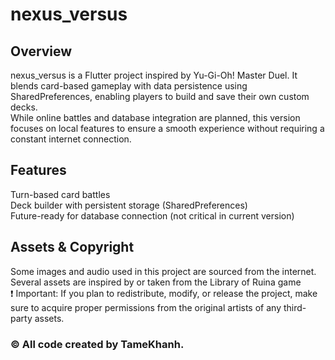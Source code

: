 # nexus_versus

## Overview 
nexus_versus is a Flutter project inspired by Yu-Gi-Oh! Master Duel. It blends card-based gameplay with data persistence using SharedPreferences, enabling players to build and save their own custom decks.
</br>
While online battles and database integration are planned, this version focuses on local features to ensure a smooth experience without requiring a constant internet connection.

## Features
Turn-based card battles
</br>
Deck builder with persistent storage (SharedPreferences) 
</br>
Future-ready for database connection (not critical in current version) 

## Assets & Copyright 
Some images and audio used in this project are sourced from the internet. 
</br>
Several assets are inspired by or taken from the Library of Ruina game
</br>
❗ Important: If you plan to redistribute, modify, or release the project, make sure to acquire proper permissions from the original artists of any third-party assets.
</br>
### © All code created by TameKhanh.
